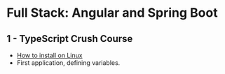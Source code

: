 # Full Stack: Angular and Spring Boot

## 1 - TypeScript Crush Course

- [How to install on Linux](https://github.com/darbyluv2code/fullstack-angular-and-springboot/blob/master/install-angular-tools/linux/install-linux.md)
- First application, defining variables.
